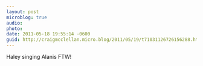 ```yaml
---
layout: post
microblog: true
audio: 
photo: 
date: 2011-05-18 19:55:14 -0600
guid: http://craigmcclellan.micro.blog/2011/05/19/t71031126726156288.html
---
```

Haley singing Alanis FTW!
